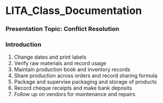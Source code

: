 # LITA_Class_Documentation

### Presentation Topic: Conflict Resolution

### Introduction
1. Change dates and print labels
2. Verify raw materials and record usage
3. Maintain production book and inventory records
4. Share production across orders and record sharing formula
5. Package and supervise packaging and storage of products
6. Record cheque receipts and make bank deposits
7. Follow up on vendors for maintenance and repairs
